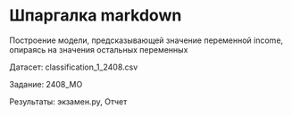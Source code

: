 # Шпаргалка markdown
Построение модели, предсказывающей значение переменной income, опираясь на значения остальных переменных

Датасет: classification_1_2408.csv

Задание: 2408_МО

Результаты: экзамен.py, Отчет

